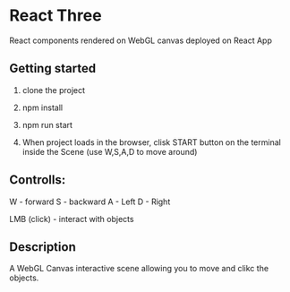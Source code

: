 # React Three

React components rendered on WebGL canvas deployed on React App

## Getting started

1. clone the project

2. npm install

3. npm run start

4. When project loads in the browser, clisk START button on the terminal inside the Scene (use W,S,A,D to move around)

## Controlls:

W - forward
S - backward
A - Left
D - Right

LMB (click) - interact with objects

## Description

A WebGL Canvas interactive scene allowing you to move and clikc the objects. 
